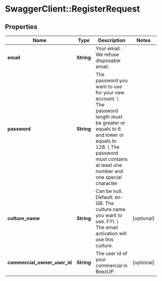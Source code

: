 # SwaggerClient::RegisterRequest

## Properties
Name | Type | Description | Notes
------------ | ------------- | ------------- | -------------
**email** | **String** | Your email. We refuse disposable email. | 
**password** | **String** | The password you want to use for your new account. \\ The password length must be greater or equals to 6 and lower or equals to 128. \\ The password must contains at least one number and one special character  | 
**culture_name** | **String** | Can be null. Default: en-GB. The culture name you want to use. FYI. \\ The email activation will use this culture.  | [optional] 
**commercial_owner_user_id** | **String** | The user id of your commercial in BeezUP. | [optional] 


